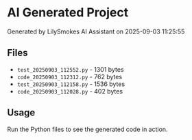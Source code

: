 # AI Generated Project

Generated by LilySmokes AI Assistant on 2025-09-03 11:25:55

## Files
- `test_20250903_112552.py` - 1301 bytes
- `code_20250903_112312.py` - 762 bytes
- `test_20250903_112158.py` - 1536 bytes
- `code_20250903_112028.py` - 402 bytes

## Usage
Run the Python files to see the generated code in action.
